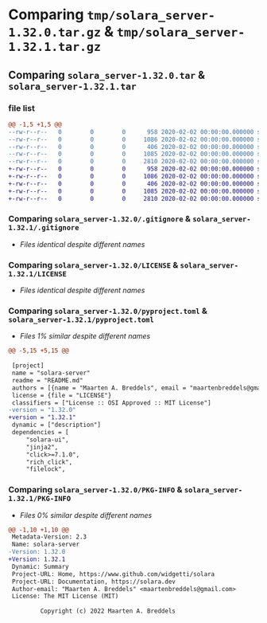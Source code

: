 # Comparing `tmp/solara_server-1.32.0.tar.gz` & `tmp/solara_server-1.32.1.tar.gz`

## Comparing `solara_server-1.32.0.tar` & `solara_server-1.32.1.tar`

### file list

```diff
@@ -1,5 +1,5 @@
--rw-r--r--   0        0        0      958 2020-02-02 00:00:00.000000 solara_server-1.32.0/.gitignore
--rw-r--r--   0        0        0     1086 2020-02-02 00:00:00.000000 solara_server-1.32.0/LICENSE
--rw-r--r--   0        0        0      406 2020-02-02 00:00:00.000000 solara_server-1.32.0/README.md
--rw-r--r--   0        0        0     1085 2020-02-02 00:00:00.000000 solara_server-1.32.0/pyproject.toml
--rw-r--r--   0        0        0     2810 2020-02-02 00:00:00.000000 solara_server-1.32.0/PKG-INFO
+-rw-r--r--   0        0        0      958 2020-02-02 00:00:00.000000 solara_server-1.32.1/.gitignore
+-rw-r--r--   0        0        0     1086 2020-02-02 00:00:00.000000 solara_server-1.32.1/LICENSE
+-rw-r--r--   0        0        0      406 2020-02-02 00:00:00.000000 solara_server-1.32.1/README.md
+-rw-r--r--   0        0        0     1085 2020-02-02 00:00:00.000000 solara_server-1.32.1/pyproject.toml
+-rw-r--r--   0        0        0     2810 2020-02-02 00:00:00.000000 solara_server-1.32.1/PKG-INFO
```

### Comparing `solara_server-1.32.0/.gitignore` & `solara_server-1.32.1/.gitignore`

 * *Files identical despite different names*

### Comparing `solara_server-1.32.0/LICENSE` & `solara_server-1.32.1/LICENSE`

 * *Files identical despite different names*

### Comparing `solara_server-1.32.0/pyproject.toml` & `solara_server-1.32.1/pyproject.toml`

 * *Files 1% similar despite different names*

```diff
@@ -5,15 +5,15 @@
 
 [project]
 name = "solara-server"
 readme = "README.md"
 authors = [{name = "Maarten A. Breddels", email = "maartenbreddels@gmail.com"}]
 license = {file = "LICENSE"}
 classifiers = ["License :: OSI Approved :: MIT License"]
-version = "1.32.0"
+version = "1.32.1"
 dynamic = ["description"]
 dependencies = [
     "solara-ui",
     "jinja2",
     "click>=7.1.0",
     "rich_click",
     "filelock",
```

### Comparing `solara_server-1.32.0/PKG-INFO` & `solara_server-1.32.1/PKG-INFO`

 * *Files 0% similar despite different names*

```diff
@@ -1,10 +1,10 @@
 Metadata-Version: 2.3
 Name: solara-server
-Version: 1.32.0
+Version: 1.32.1
 Dynamic: Summary
 Project-URL: Home, https://www.github.com/widgetti/solara
 Project-URL: Documentation, https://solara.dev
 Author-email: "Maarten A. Breddels" <maartenbreddels@gmail.com>
 License: The MIT License (MIT)
         
         Copyright (c) 2022 Maarten A. Breddels
```

